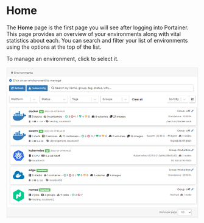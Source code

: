 # Home

The **Home** page is the first page you will see after logging into Portainer. This page provides an overview of your environments along with vital statistics about each. You can search and filter your list of environments using the options at the top of the list.

To manage an environment, click to select it.

![](../.gitbook/assets/2.13-home-splash.png)
